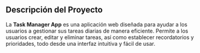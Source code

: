 ## Descripción del Proyecto
La **Task Manager App** es una aplicación web diseñada para ayudar a los usuarios a gestionar sus tareas diarias de manera eficiente. Permite a los usuarios crear, editar y eliminar tareas, así como establecer recordatorios y prioridades, todo desde una interfaz intuitiva y fácil de usar.

